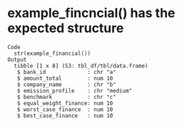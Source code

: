 # example_fincncial() has the expected structure

    Code
      str(example_financial())
    Output
      tibble [1 x 8] (S3: tbl_df/tbl/data.frame)
       $ bank_id             : chr "a"
       $ amount_total        : num 10
       $ company_name        : chr "b"
       $ emission_profile    : chr "medium"
       $ benchmark           : chr "c"
       $ equal_weight_finance: num 10
       $ worst_case_finance  : num 10
       $ best_case_finance   : num 10

